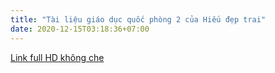 ```yaml
---
title: "Tài liệu giáo dục quốc phòng 2 của Hiếu đẹp trai"
date: 2020-12-15T03:18:36+07:00
---
```


[Link full HD không che](https://docs.google.com/document/d/1H5679F9WXYmbuFEFz85lYu3ay9FEJ_gdjOO3MNPi9e0/edit)
